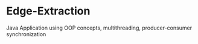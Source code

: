 # Edge-Extraction
Java Application using OOP concepts, multithreading, producer-consumer synchronization

